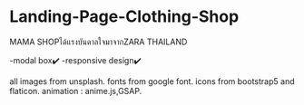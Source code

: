 # Landing-Page-Clothing-Shop

MAMA SHOPได้แรงบันดาลใจมาจากZARA THAILAND


-modal box✔️
-responsive design✔️


all images from unsplash.
fonts from google font.
icons from bootstrap5 and flaticon.
animation : anime.js,GSAP.
